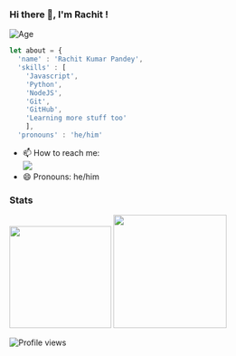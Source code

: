 ### Hi there 👋, I'm Rachit !
![Age](https://img.shields.io/badge/Age-16-blue)
```javascript
let about = {
  'name' : 'Rachit Kumar Pandey',
  'skills' : [
    'Javascript',
    'Python',
    'NodeJS',
    'Git',
    'GitHub',
    'Learning more stuff too'
    ],
  'pronouns' : 'he/him'  
```
- 📫 How to reach me: <br><img src="https://discord.c99.nl/widget/theme-3/590133197430456330.png">
- 😄 Pronouns: he/him
### Stats
  <img height="180em" src="https://github-readme-stats.vercel.app/api?username=ArmoredVortex&count_private=true&show_icons=true&theme=nord&border_color=000000" />
  <img height="200em" src="https://github-readme-stats.vercel.app/api/top-langs/?username=ArmoredVortex&theme=nord&layout=compact&border_color=000000" />
  

![Profile views](https://gpvc.arturio.dev/armoredvortex) 
<!--
**ArmoredVortex/ArmoredVortex** is a ✨ _special_ ✨ repository because its `README.md` (this file) appears on your GitHub profile.

Here are some ideas to get you started:

- 🔭 I’m currently working on ...
- 🌱 I’m currently learning ...
- 👯 I’m looking to collaborate on ...
- 🤔 I’m looking for help with ...
- 💬 Ask me about ...
- 📫 How to reach me: ...
- 😄 Pronouns: ...
- ⚡ Fun fact: ...
-->
